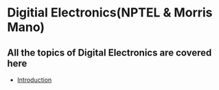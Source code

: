 # Digitial Electronics(NPTEL & Morris Mano)

## All the topics of Digital Electronics are covered here

* [Introduction](https://github.com/VLSI-Learnings/Digital-VLSI/blob/master/Digital%20Electronics/Topics/introduction.md)
